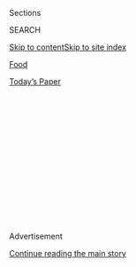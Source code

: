 <div id="app">

<div>

<div>

<div>

<div class="NYTAppHideMasthead css-1q2w90k e1suatyy0">

<div class="section css-ui9rw0 e1suatyy2">

<div class="css-eph4ug er09x8g0">

<div class="css-6n7j50">

</div>

<span class="css-1dv1kvn">Sections</span>

<div class="css-10488qs">

<span class="css-1dv1kvn">SEARCH</span>

</div>

[Skip to content](#site-content)[Skip to site
index](#site-index)

</div>

<div id="masthead-section-label" class="css-1wr3we4 eaxe0e00">

[Food](https://www.nytimes3xbfgragh.onion/section/food)

</div>

<div class="css-10698na e1huz5gh0">

</div>

</div>

<div id="masthead-bar-one" class="section hasLinks css-15hmgas e1csuq9d3">

<div class="css-uqyvli e1csuq9d0">

</div>

<div class="css-1uqjmks e1csuq9d1">

</div>

<div class="css-9e9ivx">

[](https://myaccount.nytimes3xbfgragh.onion/auth/login?response_type=cookie&client_id=vi)

</div>

<div class="css-1bvtpon e1csuq9d2">

[Today’s
Paper](https://www.nytimes3xbfgragh.onion/section/todayspaper)

</div>

</div>

</div>

</div>

<div data-aria-hidden="false">

<div id="site-content" data-role="main">

<div>

<div class="css-1aor85t" style="opacity:0.000000001;z-index:-1;visibility:hidden">

<div class="css-1hqnpie">

<div class="css-epjblv">

<span class="css-17xtcya">[Food](/section/food)</span><span class="css-x15j1o">|</span><span class="css-fwqvlz">At
59, a Gutsy Chef Makes Her Restaurant
Debut</span>

</div>

<div class="css-k008qs">

<div class="css-1iwv8en">

<span class="css-18z7m18"></span>

<div>

</div>

</div>

<span class="css-1n6z4y">https://nyti.ms/2ORNfFM</span>

<div class="css-1705lsu">

<div class="css-4xjgmj">

<div class="css-4skfbu" data-role="toolbar" data-aria-label="Social Media Share buttons, Save button, and Comments Panel with current comment count" data-testid="share-tools">

  - 
  - 
  - 
  - 
    
    <div class="css-6n7j50">
    
    </div>

  - 
  - 

</div>

</div>

</div>

</div>

</div>

</div>

<div class="css-13pd83m">

</div>

<div id="top-wrapper" class="css-1sy8kpn">

<div id="top-slug" class="css-l9onyx">

Advertisement

</div>

[Continue reading the main
story](#after-top)

<div class="ad top-wrapper" style="text-align:center;height:100%;display:block;min-height:250px">

<div id="top" class="place-ad" data-position="top" data-size-key="top">

</div>

</div>

<div id="after-top">

</div>

</div>

<div>

<div id="sponsor-wrapper" class="css-1hyfx7x">

<div id="sponsor-slug" class="css-19vbshk">

Supported by

</div>

[Continue reading the main
story](#after-sponsor)

<div id="sponsor" class="ad sponsor-wrapper" style="text-align:center;height:100%;display:block">

</div>

<div id="after-sponsor">

</div>

</div>

<div class="css-186x18t">

</div>

<div class="css-1vkm6nb ehdk2mb0">

# At 59, a Gutsy Chef Makes Her Restaurant Debut

</div>

You won’t necessarily find kebabs at Sofreh, Nasim Alikhani’s new
restaurant in Brooklyn, but a bold, modern take on Persian cuisine.

<div class="css-79elbk" data-testid="photoviewer-wrapper">

<div class="css-z3e15g" data-testid="photoviewer-wrapper-hidden">

</div>

<div class="css-1a48zt4 ehw59r15" data-testid="photoviewer-children">

![<span class="css-16f3y1r e13ogyst0" data-aria-hidden="true">Nasim
Alikhani is the owner of Sofreh, a new Persian restaurant in Prospect
Heights,
Brooklyn.</span><span class="css-cnj6d5 e1z0qqy90" itemprop="copyrightHolder"><span class="css-1ly73wi e1tej78p0">Credit...</span><span><span>Ellen
Silverman for The New York
Times</span></span></span>](https://static01.graylady3jvrrxbe.onion/images/2018/08/22/dining/22sofreh1/merlin_142072224_4e94f6ba-00c2-4f83-9090-431217fc5416-articleLarge.jpg?quality=75&auto=webp&disable=upscale)

</div>

</div>

<div class="css-18e8msd">

<div class="css-vp77d3 epjyd6m0">

<div class="css-hus3qt ey68jwv0" data-aria-hidden="true">

[![Melissa
Clark](https://static01.graylady3jvrrxbe.onion/images/2018/06/21/multimedia/author-melissa-clark/author-melissa-clark-thumbLarge.png
"Melissa Clark")](https://www.nytimes3xbfgragh.onion/by/melissa-clark)

</div>

<div class="css-1baulvz">

By [<span class="css-1baulvz last-byline" itemprop="name">Melissa
Clark</span>](https://www.nytimes3xbfgragh.onion/by/melissa-clark)

</div>

</div>

  - Aug. 20,
    2018

  - 
    
    <div class="css-4xjgmj">
    
    <div class="css-d8bdto" data-role="toolbar" data-aria-label="Social Media Share buttons, Save button, and Comments Panel with current comment count" data-testid="share-tools">
    
      - 
      - 
      - 
      - 
        
        <div class="css-6n7j50">
        
        </div>
    
      - 
      - 
    
    </div>
    
    </div>

</div>

</div>

<div class="section meteredContent css-1r7ky0e" name="articleBody" itemprop="articleBody">

<div class="css-1fanzo5 StoryBodyCompanionColumn">

<div class="css-53u6y8">

In Persian cooking, herbs are measured in epic terms — by the quart, not
the tablespoon.

Parsley, dill, cilantro, fenugreek and mint: Used in profusion, alone or
in combination, they play the role of the vegetable rather than a
garnish, adding their woodsy fragrance at every opportunity. Such was
fate of the feathery greens that on a recent afternoon sat in front of
Nasim Alikhani, the owner of [Sofreh](http://www.sofrehnyc.com/)
restaurant in Prospect Heights, Brooklyn.

Ms. Alikhani was cooking spicy fish in tamarind sauce from the south of
Iran, which she learned from her best friend, Minoo Falsafi.

“I’m from Isfahan, which is a desert city, traditionally there’s no
fish,” she said as she used both hands to scoop the herbs into a hot
skillet.

“When Minoo first made this dish for me, I thought, ‘Wow, this is so
delicious,’” she said. “It really opened my eyes. So what I’m doing now
is her recipe.” The herbs sputtered and hissed.

</div>

</div>

<div class="css-1fanzo5 StoryBodyCompanionColumn">

<div class="css-53u6y8">

“Except I’m changing
it.”

</div>

</div>

<div class="css-1h0maa8 e73j0it0">

<div class="css-1xdhyk6 erfvjey0">

<span class="css-1ly73wi e1tej78p0">Image</span>

<div class="css-zjzyr8">

<div data-testid="lazyimage-container" style="height:257.77777777777777px">

</div>

</div>

</div>

<span class="css-16f3y1r e13ogyst0" data-aria-hidden="true">Ms. Alikhani
simmers herbs, onions, turmeric and tamarind for a Persian fish
dish.</span><span class="css-cnj6d5 e1z0qqy90" itemprop="copyrightHolder"><span class="css-1ly73wi e1tej78p0">Credit...</span><span>Ellen
Silverman for The New York
Times</span></span>

<div class="css-1xdhyk6 erfvjey0">

<span class="css-1ly73wi e1tej78p0">Image</span>

<div class="css-zjzyr8">

<div data-testid="lazyimage-container" style="height:257.77777777777777px">

</div>

</div>

</div>

<span class="css-16f3y1r e13ogyst0" data-aria-hidden="true">The finished
dish: cod with a spicy tamarind herb
sauce.</span><span class="css-cnj6d5 e1z0qqy90" itemprop="copyrightHolder"><span class="css-1ly73wi e1tej78p0">Credit...</span><span>Ellen
Silverman for The New York Times</span></span>

</div>

<div class="css-1fanzo5 StoryBodyCompanionColumn">

<div class="css-53u6y8">

Ms. Alikhani was a law student at the time of the Iranian revolution.
She moved to New York by herself at age 23, without speaking much
English. Eventually, she became a nanny for an Iranian family.

“That job saved me,” she recounted, as she caramelized onions in a pan
next to the herbs. “I was in a bad way, very lonely and isolated.”

To assuage her homesickness, she started cooking regularly for the first
time in her life. She found Persian ingredients at markets in Queens,
and with practice she built her skills.

“It was always very simple things, rice and lentils,” she said. “But for
the children, it was something new. They loved it.”

</div>

</div>

<div class="css-1fanzo5 StoryBodyCompanionColumn">

<div class="css-53u6y8">

After nine years in New York, she was able to return to Iran to visit
her family. Tasting Persian food again after such a long absence made
her realize its wealth, complexity and diversity. She saw how the
flavors build on one another, how experienced cooks coaxed different
nuances out of herbs, spices, and all manner of meats and vegetables
depending on the technique they used.

Whenever she went back to visit, she traveled across the country,
cooking, eating, writing down recipes and immersing herself in the
history of the ancient cuisine.

She learned, for example, that the fish in tamarind sauce probably
originated with the African population living around Abadan, near the
water. Then the dish traveled to Isfahan and beyond as people relocated
after the Iran-Iraq war, taking their ingredients and traditions with
them.

</div>

</div>

<div class="css-79elbk" data-testid="photoviewer-wrapper">

<div class="css-z3e15g" data-testid="photoviewer-wrapper-hidden">

</div>

<div class="css-1a48zt4 ehw59r15" data-testid="photoviewer-children">

![<span class="css-16f3y1r e13ogyst0" data-aria-hidden="true">The bright
and modern dining room at
Sofreh.</span><span class="css-cnj6d5 e1z0qqy90" itemprop="copyrightHolder"><span class="css-1ly73wi e1tej78p0">Credit...</span><span>Ellen
Silverman for The New York
Times</span></span>](https://static01.graylady3jvrrxbe.onion/images/2018/08/22/dining/22sofreh2/merlin_142072491_0c80303a-2922-4a23-b05f-e3bfdf3b0ece-articleLarge.jpg?quality=75&auto=webp&disable=upscale)

</div>

</div>

<div class="css-1fanzo5 StoryBodyCompanionColumn">

<div class="css-53u6y8">

By then, she had married, and had two children. Back in New York with
her family, she tried out all her new recipes on her friends and
neighbors, even catering huge Persian feasts for hundreds of people. The
idea to open a restaurant was always in the back of her mind, but she
put it off year after year, waiting for her children to grow up.

She started the process in earnest when they were in middle school, but
it wasn’t until they were out of college that she finally was able to
open Sofreh in June. Just after she opened, Ms. Alikhani turned 59.

She interrupted her story as the herbs and onions were starting to
shrivel and blacken.

“You see, they are really burning,” she said, pointing to the sticky
brown coating on the bottom of both pans. “I do this intentionally. This
is how to build the flavors.” She added that this is not how the sauce
is made in Iran, where it’s cooked much more slowly at a lower heat. But
she prefers the complexity of the dark caramelization.

</div>

</div>

<div class="css-1fanzo5 StoryBodyCompanionColumn">

<div class="css-53u6y8">

This kind of updated, gutsy touch is evident across her menu, where
she’s not afraid to rebel against tradition.

“I’m going to upset some people because I’m going to do pork and I’m
going to do scallops, which you can’t get in Iran,” she
said.

</div>

</div>

<div class="css-79elbk" data-testid="photoviewer-wrapper">

<div class="css-z3e15g" data-testid="photoviewer-wrapper-hidden">

</div>

<div class="css-1a48zt4 ehw59r15" data-testid="photoviewer-children">

<div class="css-1xdhyk6 erfvjey0">

<span class="css-1ly73wi e1tej78p0">Image</span>

<div class="css-zjzyr8">

<div data-testid="lazyimage-container" style="height:257.77777777777777px">

</div>

</div>

</div>

<span class="css-16f3y1r e13ogyst0" data-aria-hidden="true">From left,
Soroosh Golbabae, one of Sofreh's chefs, and Ms. Alikhani working dinner
service.
</span><span class="css-cnj6d5 e1z0qqy90" itemprop="copyrightHolder"><span class="css-1ly73wi e1tej78p0">Credit...</span><span>Ellen
Silverman for The New York Times</span></span>

</div>

</div>

<div class="css-1fanzo5 StoryBodyCompanionColumn">

<div class="css-53u6y8">

During the day before the restaurant opens, she cooks alongside her two
chefs, Ali Saboor and Soroosh Golbabae, simmering intricate sauces;
preparing fresh yogurt; and preserving fruits and vegetables like
garlic, lemons, cherries and grapes.

Her chefs take over entirely once customers start arriving, allowing Ms.
Alikhani to float from table to table in her small restaurant, as if she
were hosting a giant dinner party in her home.

“Originally, I wanted to serve everyday food like my family would make,
[kuku](https://www.nytimes3xbfgragh.onion/2016/04/08/t-magazine/food/persian-frittata-michael-pollan-samin-nosrat.html),
salads, rice,” she told me as she put some seared cod into the herb
sauce to gently simmer, allowing the flavors to meld. (Kuku, an herb
frittata-like dish, is a classic of Persian cuisine.)

“Then I realized, I cannot start with this,” she said. “I felt I needed
to show my guests more special occasion food, how Persians throw
parties. Because when we have a party, we throw a feast.”

</div>

</div>

<div class="css-1fanzo5 StoryBodyCompanionColumn">

<div class="css-53u6y8">

Recipe: **[Persian Cod With Herbs and
Tamarind](https://cooking.nytimes3xbfgragh.onion/recipes/1019481-persian-cod-with-herbs-and-tamarind)**

</div>

</div>

<div>

</div>

<div class="css-1fanzo5 StoryBodyCompanionColumn">

<div class="css-53u6y8">

*Follow* *[NYT Food on Twitter](https://twitter.com/nytfood)* *and*
*[NYT Cooking on Instagram](https://www.instagram.com/nytcooking/),*
*[Facebook](https://www.facebookcorewwwi.onion/nytcooking/)* *and*
*[Pinterest](https://www.pinterest.com/nytcooking/).* *[Get regular
updates from NYT Cooking, with recipe suggestions, cooking tips and
shopping
advice](https://www.nytimes3xbfgragh.onion/newsletters/cooking).*

</div>

</div>

</div>

<div>

</div>

<div>

</div>

<div>

</div>

<div>

<div id="bottom-wrapper" class="css-1ede5it">

<div id="bottom-slug" class="css-l9onyx">

Advertisement

</div>

[Continue reading the main
story](#after-bottom)

<div id="bottom" class="ad bottom-wrapper" style="text-align:center;height:100%;display:block;min-height:90px">

</div>

<div id="after-bottom">

</div>

</div>

</div>

</div>

</div>

## Site Index

<div>

</div>

## Site Information Navigation

  - [© <span>2020</span> <span>The New York Times
    Company</span>](https://help.nytimes3xbfgragh.onion/hc/en-us/articles/115014792127-Copyright-notice)

<!-- end list -->

  - [NYTCo](https://www.nytco.com/)
  - [Contact
    Us](https://help.nytimes3xbfgragh.onion/hc/en-us/articles/115015385887-Contact-Us)
  - [Work with us](https://www.nytco.com/careers/)
  - [Advertise](https://nytmediakit.com/)
  - [T Brand Studio](http://www.tbrandstudio.com/)
  - [Your Ad
    Choices](https://www.nytimes3xbfgragh.onion/privacy/cookie-policy#how-do-i-manage-trackers)
  - [Privacy](https://www.nytimes3xbfgragh.onion/privacy)
  - [Terms of
    Service](https://help.nytimes3xbfgragh.onion/hc/en-us/articles/115014893428-Terms-of-service)
  - [Terms of
    Sale](https://help.nytimes3xbfgragh.onion/hc/en-us/articles/115014893968-Terms-of-sale)
  - [Site
    Map](https://spiderbites.nytimes3xbfgragh.onion)
  - [Help](https://help.nytimes3xbfgragh.onion/hc/en-us)
  - [Subscriptions](https://www.nytimes3xbfgragh.onion/subscription?campaignId=37WXW)

</div>

</div>

</div>

</div>
